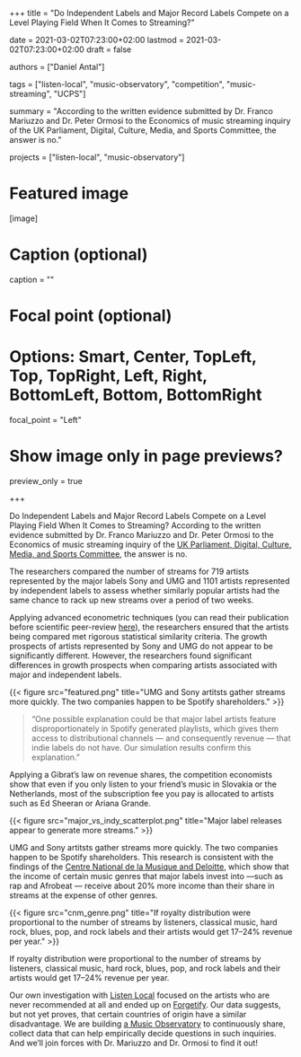 +++
title = "Do Independent Labels and Major Record Labels Compete on a Level Playing Field When It Comes to Streaming?"

date = 2021-03-02T07:23:00+02:00
lastmod = 2021-03-02T07:23:00+02:00
draft = false

authors = ["Daniel Antal"]

tags = ["listen-local", "music-observatory", "competition", "music-streaming", "UCPS"]

summary = "According to the written evidence submitted by Dr. Franco Mariuzzo and Dr. Peter Ormosi to the Economics of music streaming inquiry of the UK Parliament, Digital, Culture, Media, and Sports Committee, the answer is no."

projects = ["listen-local", "music-observatory"]

# Featured image
[image]
  # Caption (optional)
  caption = ""

  # Focal point (optional)
  # Options: Smart, Center, TopLeft, Top, TopRight, Left, Right, BottomLeft, Bottom, BottomRight
  focal_point = "Left"

  # Show image only in page previews?
  preview_only = true

+++

Do Independent Labels and Major Record Labels Compete on a Level Playing Field When It Comes to Streaming? According to the written evidence submitted by Dr. Franco Mariuzzo and Dr. Peter Ormosi to the Economics of music streaming inquiry of the [UK Parliament, Digital, Culture, Media, and Sports Committee](https://committees.parliament.uk/writtenevidence/15122/html/), the answer is no.

The researchers compared the number of streams for 719 artists represented by the major labels Sony and UMG and 1101 artists represented by independent labels to assess whether similarly popular artists had the same chance to rack up new streams over a period of two weeks.

Applying advanced econometric techniques (you can read their publication before scientific peer-review [here](https://poseidon01.ssrn.com/delivery.php?ID=587025086112006006104031017104122104113073037034031091095095089113004080075007105067020007042040000015016073015122067013079078037066031008013103119025115019095109091035012104070084028121027073072117103088016126127066004119110082124031112023000087116&EXT=pdf&INDEX=TRUE)), the researchers ensured that the artists being compared met rigorous statistical similarity criteria. The growth prospects of artists represented by Sony and UMG do not appear to be significantly different. However, the researchers found significant differences in growth prospects when comparing artists associated with major and independent labels.

{{< figure src="featured.png" title="UMG and Sony artitsts gather streams more quickly. The two companies happen to be Spotify shareholders." >}}


> “One possible explanation could be that major label artists feature disproportionately in Spotify generated playlists, which gives them access to distributional channels — and consequently revenue — that indie labels do not have. Our simulation results confirm this explanation.”

Applying a Gibrat’s law on revenue shares, the competition economists show that even if you only listen to your friend’s music in Slovakia or the Netherlands, most of the subscription fee you pay is allocated to artists such as Ed Sheeran or Ariana Grande.

{{< figure src="major_vs_indy_scatterplot.png" title="Major label releases appear to generate more streams." >}}

UMG and Sony artitsts gather streams more quickly. The two companies happen to be Spotify shareholders.
This research is consistent with the findings of the [Centre National de la Musique and Deloitte](https://dataandlyrics.com/post/2021-02-21-cnm-streaming/), which show that the income of certain music genres that major labels invest into —such as rap and Afrobeat — receive about 20% more income than their share in streams at the expense of other genres.

{{< figure src="cnm_genre.png" title="If royalty distribution were proportional to the number of streams by listeners, classical music, hard rock, blues, pop, and rock labels and their artists would get 17–24% revenue per year." >}}

If royalty distribution were proportional to the number of streams by listeners, classical music, hard rock, blues, pop, and rock labels and their artists would get 17–24% revenue per year.

Our own investigation with [Listen Local](https://listenlocal.community/) focused on the artists who are never recommended at all and ended up on [Forgetify](https://dataandlyrics.com/post/2020-10-24-forgetify_pop_october/). Our data suggests, but not yet proves, that certain countries of origin have a similar disadvantage. We are building [a Music Observatory](https://music.dataobservatory.eu/) to continuously share, collect data that can help empirically decide questions in such inquiries.  And we’ll join forces with Dr. Mariuzzo and Dr. Ormosi to find it out!